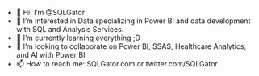 - 👋 Hi, I’m @SQLGator
- 👀 I’m interested in Data specializing in Power BI and data development with SQL and Analysis Services.
- 🌱 I’m currently learning everything ;D
- 💞️ I’m looking to collaborate on Power BI, SSAS, Healthcare Analytics, and AI with Power BI
- 📫 How to reach me: SQLGator.com or twitter.com/SQLGator

<!---
SQLGator/SQLGator is a ✨ special ✨ repository because its `README.md` (this file) appears on your GitHub profile.
You can click the Preview link to take a look at your changes.
--->
